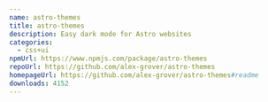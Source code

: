 ```yaml
---
name: astro-themes
title: astro-themes
description: Easy dark mode for Astro websites
categories:
  - css+ui
npmUrl: https://www.npmjs.com/package/astro-themes
repoUrl: https://github.com/alex-grover/astro-themes
homepageUrl: https://github.com/alex-grover/astro-themes#readme
downloads: 4152
---
```

